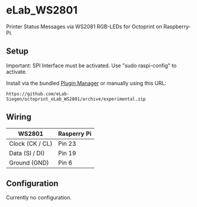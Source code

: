# eLab_WS2801

Printer Status Messages via WS2081 RGB-LEDs for Octoprint on Raspberry-Pi.

## Setup
Important: SPI Interface must be activated. Use "sudo raspi-config" to activate.

Install via the bundled [Plugin Manager](https://github.com/foosel/OctoPrint/wiki/Plugin:-Plugin-Manager)
or manually using this URL:

    https://github.com/eLab-Siegen/octoprint_eLab_WS2801/archive/experimental.zip

## Wiring
| WS2801          | Rasperry Pi   |
| -------------   |---------------|
| Clock (CK / CL) | Pin 23        |
| Data (SI / DI)  | Pin 19        |
| Ground (GND)    | Pin 6         |
      

## Configuration

Currently no configuration.
